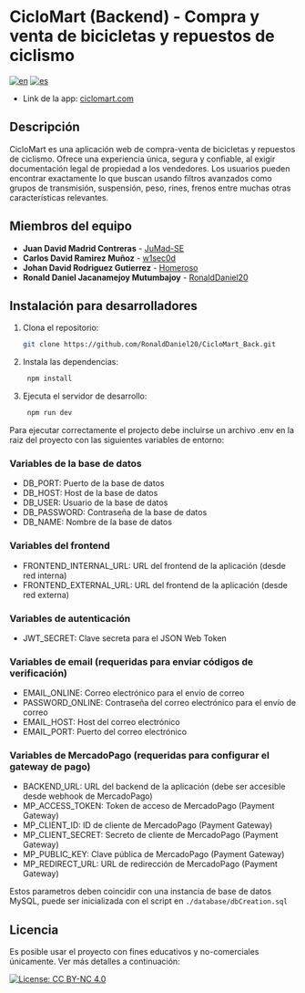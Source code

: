 # CicloMart (Backend) - Compra y venta de bicicletas y repuestos de ciclismo

[![en](https://img.shields.io/badge/Language-English-green)](README.md) [![es](https://img.shields.io/badge/Idioma-Español-green)](README.es.md)

- Link de la app: [ciclomart.com](https://ciclomart.com)

## Descripción

CicloMart es una aplicación web de compra-venta de bicicletas y repuestos de ciclismo. Ofrece una experiencia única, segura y confiable, al exigir documentación legal de propiedad a los vendedores. Los usuarios pueden encontrar exactamente lo que buscan usando filtros avanzados como grupos de transmisión, suspensión, peso, rines, frenos entre muchas otras características relevantes.

## Miembros del equipo

- **Juan David Madrid Contreras** - [JuMad-SE](https://github.com/JuMad-SE)
- **Carlos David Ramirez Muñoz** - [w1sec0d](https://github.com/w1sec0d)
- **Johan David Rodriguez Gutierrez** - [Homeroso](https://github.com/Homeroso)
- **Ronald Daniel Jacanamejoy Mutumbajoy** - [RonaldDaniel20](https://github.com/RonaldDaniel20)

## Instalación para desarrolladores

1. Clona el repositorio:

   ```bash
   git clone https://github.com/RonaldDaniel20/CicloMart_Back.git
   ```

2. Instala las dependencias:

   ```bash
    npm install
   ```

3. Ejecuta el servidor de desarrollo:

   ```bash
    npm run dev
   ```

Para ejecutar correctamente el projecto debe incluirse un archivo .env en la raiz del proyecto con las siguientes variables de entorno:

### Variables de la base de datos

- DB_PORT: Puerto de la base de datos
- DB_HOST: Host de la base de datos
- DB_USER: Usuario de la base de datos
- DB_PASSWORD: Contraseña de la base de datos
- DB_NAME: Nombre de la base de datos

### Variables del frontend

- FRONTEND_INTERNAL_URL: URL del frontend de la aplicación (desde red interna)
- FRONTEND_EXTERNAL_URL: URL del frontend de la aplicación (desde red externa)

### Variables de autenticación

- JWT_SECRET: Clave secreta para el JSON Web Token

### Variables de email (requeridas para enviar códigos de verificación)

- EMAIL_ONLINE: Correo electrónico para el envío de correo
- PASSWORD_ONLINE: Contraseña del correo electrónico para el envío de correo
- EMAIL_HOST: Host del correo electrónico
- EMAIL_PORT: Puerto del correo electrónico

### Variables de MercadoPago (requeridas para configurar el gateway de pago)

- BACKEND_URL: URL del backend de la aplicación (debe ser accesible desde webhook de MercadoPago)
- MP_ACCESS_TOKEN: Token de acceso de MercadoPago (Payment Gateway)
- MP_CLIENT_ID: ID de cliente de MercadoPago (Payment Gateway)
- MP_CLIENT_SECRET: Secreto de cliente de MercadoPago (Payment Gateway)
- MP_PUBLIC_KEY: Clave pública de MercadoPago (Payment Gateway)
- MP_REDIRECT_URL: URL de redirección de MercadoPago (Payment Gateway)

Estos parametros deben coincidir con una instancia de base de datos MySQL, puede ser inicializada con el script en `./database/dbCreation.sql`

## Licencia

Es posible usar el proyecto con fines educativos y no-comerciales únicamente. Ver más detalles a continuación:

[![License: CC BY-NC 4.0](https://img.shields.io/badge/License-CC%20BY--NC%204.0-lightgrey.svg)](https://creativecommons.org/licenses/by-nc/4.0/)
